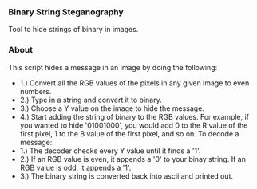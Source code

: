 ### Binary String Steganography
Tool to hide strings of binary in images.

### About
This script hides a message in an image by doing the following:
- 1.) Convert all the RGB values of the pixels in any given image to even numbers.
- 2.) Type in a string and convert it to binary. 
- 3.) Choose a Y value on the image to hide the message. 
- 4.) Start adding the string of binary to the RGB values. For example, if you wanted to hide '01001000', you would add 0 to the R value of the first pixel, 1 to the B value of the first pixel, and so on.
To decode a message:
- 1.) The decoder checks every Y value until it finds a '1'. 
- 2.) If an RGB value is even, it appends a '0' to your binay string. If an RGB value is odd, it appends a '1'.
- 3.) The binary string is converted back into ascii and printed out. 
